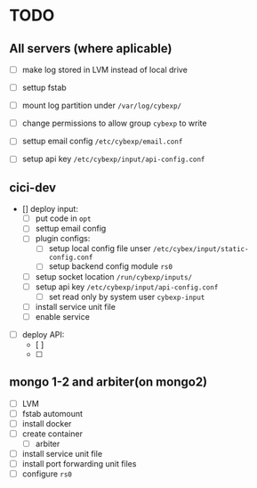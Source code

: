 # TODO

## All servers (where aplicable)

- [ ] make log stored in LVM instead of local drive
- [ ] settup fstab
- [ ] mount log partition under `/var/log/cybexp/`
- [ ] change permissions to allow group `cybexp` to write 
- [ ] settup email config `/etc/cybexp/email.conf`
- [ ] setup api key `/etc/cybexp/input/api-config.conf`



## cici-dev 

- [] deploy input:
   - [ ] put code in `opt` 
   - [ ] settup email config
   - [ ] plugin configs:   
      - [ ] setup local config file unser `/etc/cybex/input/static-config.conf`
      - [ ] setup backend config module `rs0`
   - [ ] setup socket location `/run/cybexp/inputs/`
   - [ ] setup api key `/etc/cybexp/input/api-config.conf`
      -[ ] set read only by system user `cybexp-input`

   - [ ] install service unit file 
   - [ ] enable service 

- [ ] deploy API:
   - [ ] 
   - [ ] 
 

## mongo 1-2 and arbiter(on mongo2)

- [ ] LVM
- [ ] fstab automount
- [ ] install docker
- [ ] create container
   - [ ] arbiter
- [ ] install service unit file
- [ ] install port forwarding unit files
- [ ] configure `rs0`
